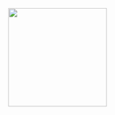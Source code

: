 <div align="center">
  <img width="200" src="https://user-images.githubusercontent.com/12462188/155914771-bb32e9f2-7c8e-4312-8950-2b03369b1248.png">
</div>
